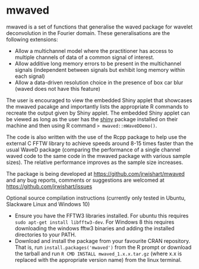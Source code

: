 mwaved
===========

mwaved is a set of functions that generalise the waved package for wavelet deconvolution in the Fourier domain. These generalisations are the following extensions:

* Allow a multichannel model where the practitioner has access to multiple channels of data of a common signal of interest.
* Allow additive long memory errors to be present in the multichannel signals (independent between signals but exhibit long memory within each signal)
* Allow a data-driven resolution choice in the presence of box car blur (waved does not have this feature)

The user is encouraged to view the embedded Shiny applet that showcases the mwaved pacakge and importantly lists the appropriate R commands to recreate the output given by Shiny applet. The embedded Shiny applet can be viewed as long as the user has the [shiny](https://cran.r-project.org/package=shiny) package installed on their machine and then using R command `> mwaved::mWaveDDemo()`. 

The code is also written with the use of the Rcpp package to help use the external C FFTW library to achieve speeds around 8-15 times faster than the usual WaveD package (comparing the performance of a single channel waved code to the same code in the mwaved package with various sample sizes). The relative performance improves as the sample size increases. 

The package is being developed at https://github.com/jrwishart/mwaved and any bug reports, comments or suggestions are welcomed at https://github.com/jrwishart/issues

Optional source compilation instructions (currently only tested in Ubuntu, Slackware Linux and Windows 10)

* Ensure you have the FFTW3 libraries installed. For ubuntu this requires `sudo apt-get install libfftw3-dev`. For Windows 8 this requires downloading the windows fftw3 binaries and adding the installed directories to your PATH.
* Download and install the package from your favourite CRAN repository. That is, run `install.packages('mwaved')` from the R prompt or download the tarball and run `R CMD INSTALL mwaved_1.x.x.tar.gz` (where x.x is replaced with the appropriate version name) from the linux terminal.
